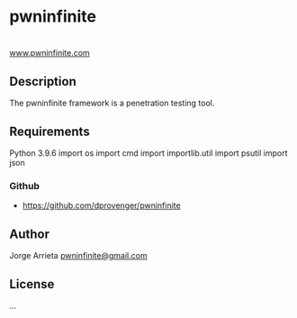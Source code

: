 # 
# pwninfinite
# 


www.pwninfinite.com


## Description
The pwninfinite framework is a penetration testing tool.  

## Requirements
Python 3.9.6
import os
import cmd
import importlib.util
import psutil
import json

### Github
* https://github.com/dprovenger/pwninfinite


## Author
Jorge Arrieta
pwninfinite@gmail.com


## License
...